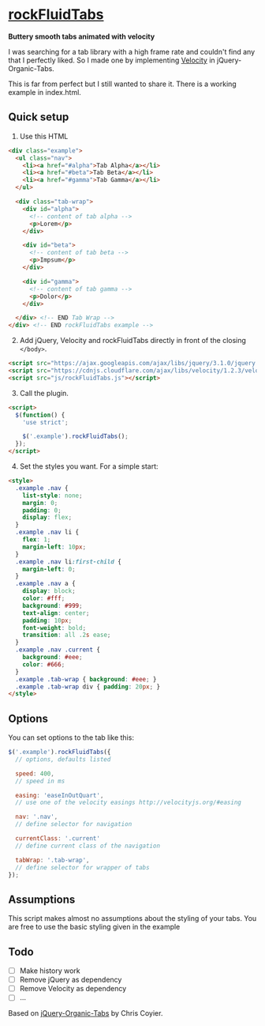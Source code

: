 # [rockFluidTabs](https://rockfluidtabs.pschen.de/)

__Buttery smooth tabs animated with velocity__

I was searching for a tab library with a high frame rate and couldn't find any that I perfectly liked.
So I made one by implementing [Velocity](http://julian.com/research/velocity/) in jQuery-Organic-Tabs.

This is far from perfect but I still wanted to share it.
There is a working example in index.html.

## Quick setup
1. Use this HTML
```html
<div class="example">
  <ul class="nav">
    <li><a href="#alpha">Tab Alpha</a></li>
    <li><a href="#beta">Tab Beta</a></li>
    <li><a href="#gamma">Tab Gamma</a></li>
  </ul>

  <div class="tab-wrap">
    <div id="alpha">
      <!-- content of tab alpha -->
      <p>Lorem</p>
    </div>

    <div id="beta">
      <!-- content of tab beta -->
      <p>Impsum</p>
    </div>

    <div id="gamma">
      <!-- content of tab gamma -->
      <p>Dolor</p>
    </div>

  </div> <!-- END Tab Wrap -->
</div> <!-- END rockFluidTabs example -->
```

2. Add jQuery, Velocity and rockFluidTabs directly in front of the closing ```</body>```.

  ```html
  <script src="https://ajax.googleapis.com/ajax/libs/jquery/3.1.0/jquery.min.js"></script>
  <script src="https://cdnjs.cloudflare.com/ajax/libs/velocity/1.2.3/velocity.min.js"></script>
  <script src="js/rockFluidTabs.js"></script>
  ```

3. Call the plugin.
```html
<script>
  $(function() {
    'use strict';

    $('.example').rockFluidTabs();
  });
</script>
```

4. Set the styles you want. For a simple start:
```html
<style>
  .example .nav {
    list-style: none;
    margin: 0;
    padding: 0;
    display: flex;
  }
  .example .nav li {
    flex: 1;
    margin-left: 10px;
  }
  .example .nav li:first-child {
    margin-left: 0;
  }
  .example .nav a {
    display: block;
    color: #fff;
    background: #999;
    text-align: center;
    padding: 10px;
    font-weight: bold;
    transition: all .2s ease;
  }
  .example .nav .current {
    background: #eee;
    color: #666;
  }
  .example .tab-wrap { background: #eee; }
  .example .tab-wrap div { padding: 20px; }
</style>
```

## Options
You can set options to the tab like this:
```js
$('.example').rockFluidTabs({
  // options, defaults listed

  speed: 400,
  // speed in ms

  easing: 'easeInOutQuart',
  // use one of the velocity easings http://velocityjs.org/#easing

  nav: '.nav',
  // define selector for navigation

  currentClass: '.current'
  // define current class of the navigation

  tabWrap: '.tab-wrap',
  // define selector for wrapper of tabs
});
```

## Assumptions
This script makes almost no assumptions about the styling of your tabs. You are free to use the basic styling given in the example

## Todo
- [ ] Make history work
- [ ] Remove jQuery as dependency
- [ ] Remove Velocity as dependency
- [ ] …

Based on [jQuery-Organic-Tabs](http://css-tricks.com/examples/OrganicTabs/) by Chris Coyier.
